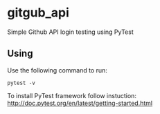 # gitgub_api
Simple Github API login testing using PyTest

## Using

Use the following command to run:
```
pytest -v
``` 
To install PyTest framework follow instuction: http://doc.pytest.org/en/latest/getting-started.html
